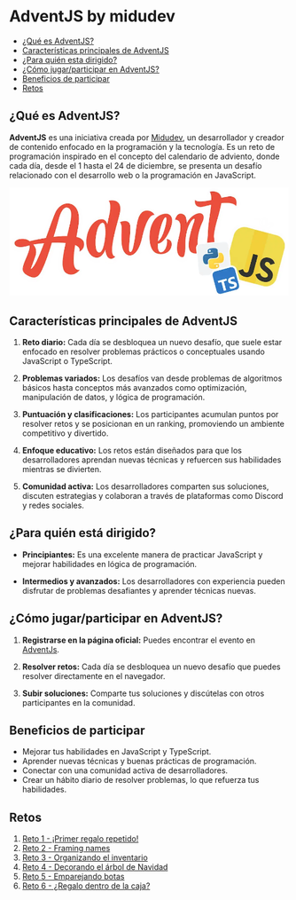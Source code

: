 # AdventJS by midudev

- [¿Qué es AdventJS?](#qué-es-adventjs)
- [Características principales de AdventJS](#características-principales-de-adventjs)
- [¿Para quién esta dirigido?](#para-quién-está-dirigido)
- [¿Cómo jugar/participar en AdventJS?](#cómo-jugarparticipar-en-adventjs)
- [Beneficios de participar](#beneficios-de-participar)
- [Retos](#retos)

## ¿Qué es AdventJS?
**AdventJS** es una iniciativa creada por [Midudev](https://www.twitch.tv/midudev "Twitch midudev"), un desarrollador y creador de contenido enfocado en la programación y la tecnología. Es un reto de programación inspirado en el concepto del calendario de adviento, donde cada día, desde el 1 hasta el 24 de diciembre, se presenta un desafío relacionado con el desarrollo web o la programación en JavaScript.

<p align="center">
  <img src="Images/logo.webp" title="AdventJSLogo" alt="AdventJSLogo">
</p>

## Características principales de AdventJS

1. **Reto diario:**
    Cada día se desbloquea un nuevo desafío, que suele estar enfocado en resolver problemas prácticos o conceptuales usando JavaScript o TypeScript.

2. **Problemas variados:**
    Los desafíos van desde problemas de algoritmos básicos hasta conceptos más avanzados como optimización, manipulación de datos, y lógica de programación.

3. **Puntuación y clasificaciones:**
    Los participantes acumulan puntos por resolver retos y se posicionan en un ranking, promoviendo un ambiente competitivo y divertido.

4. **Enfoque educativo:**
    Los retos están diseñados para que los desarrolladores aprendan nuevas técnicas y refuercen sus habilidades mientras se divierten.

5. **Comunidad activa:**
    Los desarrolladores comparten sus soluciones, discuten estrategias y colaboran a través de plataformas como Discord y redes sociales.

## ¿Para quién está dirigido?
- **Principiantes:**
    Es una excelente manera de practicar JavaScript y mejorar habilidades en lógica de programación.

- **Intermedios y avanzados:**
    Los desarrolladores con experiencia pueden disfrutar de problemas desafiantes y aprender técnicas nuevas.

## ¿Cómo jugar/participar en AdventJS?
1. **Registrarse en la página oficial:**
    Puedes encontrar el evento en [AdventJs](https://adventjs.dev/ "AdventJS").

2. **Resolver retos:**
    Cada día se desbloquea un nuevo desafío que puedes resolver directamente en el navegador.

3. **Subir soluciones:**
    Comparte tus soluciones y discútelas con otros participantes en la comunidad.

## Beneficios de participar
- Mejorar tus habilidades en JavaScript y TypeScript.
- Aprender nuevas técnicas y buenas prácticas de programación.
- Conectar con una comunidad activa de desarrolladores.
- Crear un hábito diario de resolver problemas, lo que refuerza tus habilidades.

## Retos
1. [Reto 1 - ¡Primer regalo repetido!](Reto1/ "Reto 1 - ¡Primer regalo repetido!")
2. [Reto 2 - Framing names](Reto2/ "Reto 2 - Framing names")
3. [Reto 3 - Organizando el inventario](Reto3/ "Reto 3 - Organizando el inventario")
4. [Reto 4 - Decorando el árbol de Navidad](Reto4/ "Reto 4 - Decorando el árbol de Navidad")
5. [Reto 5 - Emparejando botas](Reto5/ "Reto 5 - Emparejando botas")
6. [Reto 6 - ¿Regalo dentro de la caja?](Reto6/ "Reto 6 - ¿Regalo dentro de la caja?")